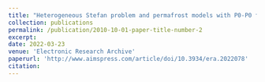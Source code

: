 ```yaml
---
title: "Heterogeneous Stefan problem and permafrost models with P0-P0 finite elements and fully implicit monolithic solver"
collection: publications
permalink: /publication/2010-10-01-paper-title-number-2
excerpt:
date: 2022-03-23
venue: 'Electronic Research Archive'
paperurl: 'http://www.aimspress.com/article/doi/10.3934/era.2022078'
citation:
---
```

